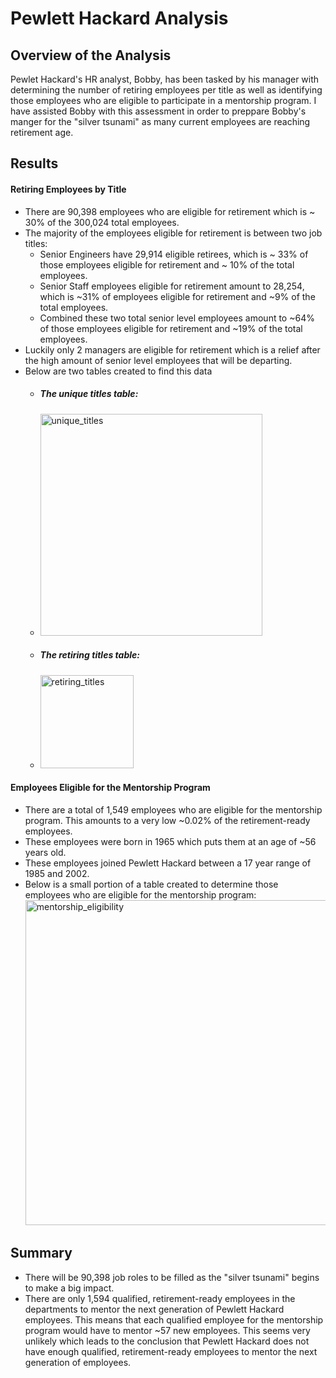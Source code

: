 # Pewlett Hackard Analysis

## Overview of the Analysis
Pewlet Hackard's HR analyst, Bobby, has been tasked by his manager with determining the number of retiring employees per title as well as identifying those employees who are eligible to participate in a mentorship program. I have assisted Bobby with this assessment in order to preppare Bobby's manger for the "silver tsunami" as many current employees are reaching retirement age.

## Results

#### Retiring Employees by Title
  * There are 90,398 employees who are eligible for retirement which is ~ 30% of the 300,024 total employees.
  * The majority of the employees eligible for retirement is between two job titles:
    * Senior Engineers have 29,914 eligible retirees, which is ~ 33% of those employees eligible for retirement and ~ 10% of the total employees.
    * Senior Staff employees eligible for retirement amount to 28,254, which is ~31% of employees eligible for retirement and ~9% of the total employees.
    * Combined these two total senior level employees amount to ~64% of those employees eligible for retirement and ~19% of the total employees.
  * Luckily only 2 managers are eligible for retirement which is a relief after the high amount of senior level employees that will be departing.
  * Below are two tables created to find this data
    * ##### The unique titles table:
    * <img width="355" alt="unique_titles" src="https://user-images.githubusercontent.com/85372441/128643142-a8048b81-be41-4ae9-82cb-a7e0ccfadcb3.png">
    * ##### The retiring titles table:
    * <img width="149" alt="retiring_titles" src="https://user-images.githubusercontent.com/85372441/128643167-1c56b909-0428-4c10-8e3a-34d41297439e.png">

#### Employees Eligible for the Mentorship Program
  * There are a total of 1,549 employees who are eligible for the mentorship program. This amounts to a very low ~0.02% of the retirement-ready employees.
  * These employees were born in 1965 which puts them at an age of ~56 years old. 
  * These employees joined Pewlett Hackard between a 17 year range of 1985 and 2002.
  * Below is a small portion of a table created to determine those employees who are eligible for the mentorship program:
    <img width="520" alt="mentorship_eligibility" src="https://user-images.githubusercontent.com/85372441/128643540-e18c3443-b05d-4f75-9aa3-4d252f5b74af.png">

## Summary
* There will be 90,398 job roles to be filled as the "silver tsunami" begins to make a big impact.
* There are only 1,594 qualified, retirement-ready employees in the departments to mentor the next generation of Pewlett Hackard employees. This means that each qualified employee for the mentorship program would have to mentor ~57 new employees. This seems very unlikely which leads to the conclusion that Pewlett Hackard does not have enough qualified, retirement-ready employees to mentor the next generation of employees.
    
  
    
  
